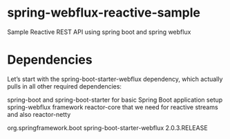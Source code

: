 # spring-webflux-reactive-sample
Sample Reactive REST API using spring boot and spring webflux

# Dependencies
Let’s start with the spring-boot-starter-webflux dependency, which actually pulls in all other required dependencies:

spring-boot and spring-boot-starter for basic Spring Boot application setup
spring-webflux framework
reactor-core that we need for reactive streams and also reactor-netty

<dependency>
    <groupId>org.springframework.boot</groupId>
    <artifactId>spring-boot-starter-webflux</artifactId>
    <version>2.0.3.RELEASE</version>
</dependency>
